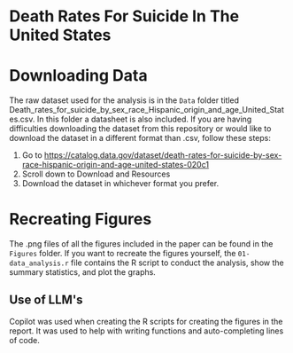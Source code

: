 # Death Rates For Suicide In The United States
# Downloading Data 
The raw dataset used for the analysis is in the `Data` folder titled Death_rates_for_suicide_by_sex_race_Hispanic_origin_and_age_United_States.csv. In this folder a datasheet is also included. If you are having difficulties downloading the dataset from this repository or would like to download the dataset in a different format than .csv, follow these steps:

1) Go to https://catalog.data.gov/dataset/death-rates-for-suicide-by-sex-race-hispanic-origin-and-age-united-states-020c1
2) Scroll down to Download and Resources
3) Download the dataset in whichever format you prefer.

# Recreating Figures
The .png files of all the figures included in the paper can be found in the `Figures` folder. If you want to recreate the figures yourself, the `01-data_analysis.r` file contains the R script to conduct the analysis, show the summary statistics, and plot the graphs. 

## Use of LLM's 
Copilot was used when creating the R scripts for creating the figures in the report. It was used to help with writing functions and auto-completing lines of code.

